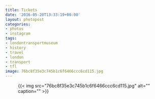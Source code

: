 ```yaml
---
title: Tickets
date: '2016-05-20T13:33:19+00:00'
layout: photopost
categories:
- photos
- instagram
tags:
- londontransportmuseum
- history
- travel
- london
- transport
- tfl
image: 76bc8f35e3c745b1c6f6466ccc6cd115.jpg
---
```


<figure class="photo photo--square">
  {{< img src="76bc8f35e3c745b1c6f6466ccc6cd115.jpg" alt="" caption="" >}}

</figure>




